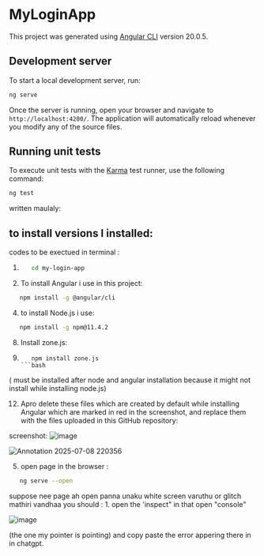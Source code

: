 # MyLoginApp

This project was generated using [Angular CLI](https://github.com/angular/angular-cli) version 20.0.5.

## Development server

To start a local development server, run:

```bash
ng serve
```

Once the server is running, open your browser and navigate to `http://localhost:4200/`. The application will automatically reload whenever you modify any of the source files.




## Running unit tests

To execute unit tests with the [Karma](https://karma-runner.github.io) test runner, use the following command:

```bash
ng test
```


written maulaly:
## to install versions I installed: 


codes to be exectued in terminal :

1.  ```bash
       cd my-login-app
    ```
    
2.  To install Angular i use in this project:
   ```bash
      npm install -g @angular/cli
   ```
    
4.  to install Node.js i use:
   ```bash
      npm install -g npm@11.4.2
   ```
    
8.  Install zone.js:
9.  ```bash.
       npm install zone.js
    ```bash

 ( must be installed after node and angular installation because it might not install while installing node.js)

12. Apro delete these files which are created by default while installing Angular which are marked in red in the screenshot, and replace them with the files uploaded in this GitHub repository:

screenshot:   ![image](https://github.com/user-attachments/assets/eb32d58e-9ac4-45bd-a0fe-b937a66bbea7)
   
![Annotation 2025-07-08 220356](https://github.com/user-attachments/assets/607b866d-d118-4535-b8e2-b6adb3f18473)


5.  open page in the browser :

```bash
   ng serve --open
```

suppose nee page ah open panna unaku white screen varuthu or glitch mathiri vandhaa you should : 1. open the 'inspect" in that open "console" 

![image](https://github.com/user-attachments/assets/34355581-770b-42ff-a090-7937878c5db0)

(the one my pointer is pointing) and copy paste the error appering there in  in chatgpt.















